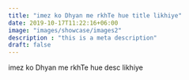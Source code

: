 ```yaml
---
title: "imez ko Dhyan me rkhTe hue title likhiye"
date: 2019-10-17T11:22:16+06:00
image: "images/showcase/images2"
description : "this is a meta description"
draft: false
---
```


imez ko Dhyan me rkhTe hue desc likhiye
